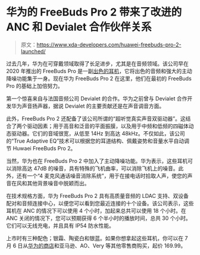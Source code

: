 # 华为的 FreeBuds Pro 2 带来了改进的 ANC 和 Devialet 合作伙伴关系

> 原文：<https://www.xda-developers.com/huawei-freebuds-pro-2-launched/>

过去几年，华为在可穿戴领域取得了长足进步，尤其是在音频领域。该公司早在 2020 年推出的 FreeBuds Pro 是一副[出色的耳机](https://www.xda-developers.com/best-wireless-earbuds/)，它将出色的音频和强大的主动降噪功能集于一身。现在华为 FreeBuds Pro 2 在这里，他们在最初的 FreeBuds Pro 的基础上加倍努力。

第一个惊喜来自与法国音频公司 Devialet 的合作。华为之前曾与 Devialet 合作开发华为声音扬声器，据说 Devialet 的主要贡献还是在声音调音方面。

此外，FreeBuds Pro 2 还配备了该公司所谓的“超听觉真实声音双驱动器”。这结合了两个驱动因素；用于高音和泛音的平面振膜，以及用于中频和低频的四磁体动态驱动器。它们的音域很宽，从低至 14Hz 到高达 48kHz。不仅如此，该公司的“True Adaptive EQ”技术可以根据您的耳道结构、佩戴姿势和音量水平自动调节 Huwaei FreeBuds Pro 2。

当然，华为也在 FreeBuds Pro 2 中加入了主动降噪功能。华为表示，这些耳机可以消除高达 47dB 的噪音，具有特殊的飞机曲率，可以消除飞机上的噪音。此外，还有一个“4 麦克风通话噪音消除系统”，用于在接电话时拾取人声，使您的声音在风和其他背景噪音中脱颖而出。

在技术规格方面，华为 FreeBuds Pro 2 具有高质量音频的 LDAC 支持、双设备配对和音频连接中心，以便您可以看到您最近连接的十个设备。该公司表示，这些耳机在 ANC 的情况下可以使用 4 个小时，加起来总共可以使用 18 个小时。在 ANC 关闭的情况下，您可以预期获得 6 个半小时的播放时间，总共 30 个小时。它们可以无线充电，并且具有 IP54 防水性能。

上市时有三种配色；银霜、陶瓷白和银蓝。如果你想拿起这些耳机，你可以在 7 月 6 日从[华为的商店](https://consumer.huawei.com/uk/headphones/freebuds-pro-2/)和亚马逊、AO、Very 等其他零售商购买，起价 169.99。